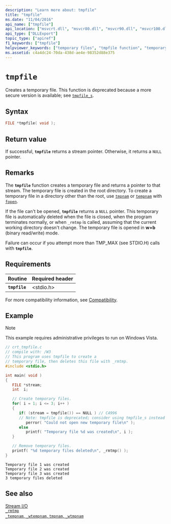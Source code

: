 ```yaml
---
description: "Learn more about: tmpfile"
title: "tmpfile"
ms.date: "11/04/2016"
api_name: ["tmpfile"]
api_location: ["msvcrt.dll", "msvcr80.dll", "msvcr90.dll", "msvcr100.dll", "msvcr100_clr0400.dll", "msvcr110.dll", "msvcr110_clr0400.dll", "msvcr120.dll", "msvcr120_clr0400.dll", "ucrtbase.dll", "api-ms-win-crt-stdio-l1-1-0.dll"]
api_type: ["DLLExport"]
topic_type: ["apiref"]
f1_keywords: ["tmpfile"]
helpviewer_keywords: ["temporary files", "tmpfile function", "temporary files, creating"]
ms.assetid: c4a4dc24-70da-438d-ae4e-98352d88e375
---
```

# `tmpfile`

Creates a temporary file. This function is deprecated because a more secure version is available; see [`tmpfile_s`](tmpfile-s.md).

## Syntax

```C
FILE *tmpfile( void );
```

## Return value

If successful, **`tmpfile`** returns a stream pointer. Otherwise, it returns a `NULL` pointer.

## Remarks

The **`tmpfile`** function creates a temporary file and returns a pointer to that stream. The temporary file is created in the root directory. To create a temporary file in a directory other than the root, use [`tmpnam`](tempnam-wtempnam-tmpnam-wtmpnam.md) or [`tempnam`](tempnam-wtempnam-tmpnam-wtmpnam.md) with [`fopen`](fopen-wfopen.md).

If the file can't be opened, **`tmpfile`** returns a `NULL` pointer. This temporary file is automatically deleted when the file is closed, when the program terminates normally, or when `_rmtmp` is called, assuming that the current working directory doesn't change. The temporary file is opened in **w+b** (binary read/write) mode.

Failure can occur if you attempt more than TMP_MAX (see STDIO.H) calls with **`tmpfile`**.

## Requirements

| Routine | Required header |
|---|---|
| **`tmpfile`** | \<stdio.h> |

For more compatibility information, see [Compatibility](../compatibility.md).

## Example

> [!NOTE]
> This example requires administrative privileges to run on Windows Vista.

```C
// crt_tmpfile.c
// compile with: /W3
// This program uses tmpfile to create a
// temporary file, then deletes this file with _rmtmp.
#include <stdio.h>

int main( void )
{
   FILE *stream;
   int  i;

   // Create temporary files.
   for( i = 1; i <= 3; i++ )
   {
      if( (stream = tmpfile()) == NULL ) // C4996
      // Note: tmpfile is deprecated; consider using tmpfile_s instead
         perror( "Could not open new temporary file\n" );
      else
         printf( "Temporary file %d was created\n", i );
   }

   // Remove temporary files.
   printf( "%d temporary files deleted\n", _rmtmp() );
}
```

```Output
Temporary file 1 was created
Temporary file 2 was created
Temporary file 3 was created
3 temporary files deleted
```

## See also

[Stream I/O](../stream-i-o.md)\
[`_rmtmp`](rmtmp.md)\
[`_tempnam`, `_wtempnam`, `tmpnam`, `_wtmpnam`](tempnam-wtempnam-tmpnam-wtmpnam.md)
